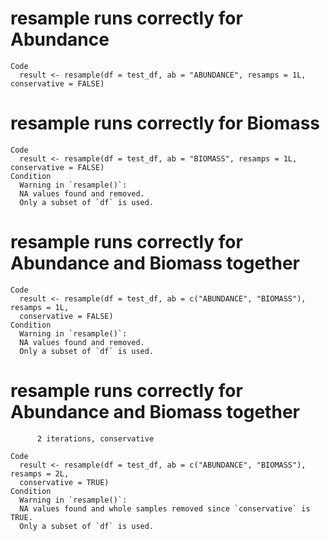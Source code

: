 # resample runs correctly for Abundance

    Code
      result <- resample(df = test_df, ab = "ABUNDANCE", resamps = 1L, conservative = FALSE)

# resample runs correctly for Biomass

    Code
      result <- resample(df = test_df, ab = "BIOMASS", resamps = 1L, conservative = FALSE)
    Condition
      Warning in `resample()`:
      NA values found and removed.
      Only a subset of `df` is used.

# resample runs correctly for Abundance and Biomass together

    Code
      result <- resample(df = test_df, ab = c("ABUNDANCE", "BIOMASS"), resamps = 1L,
      conservative = FALSE)
    Condition
      Warning in `resample()`:
      NA values found and removed.
      Only a subset of `df` is used.

# resample runs correctly for Abundance and Biomass together
          2 iterations, conservative

    Code
      result <- resample(df = test_df, ab = c("ABUNDANCE", "BIOMASS"), resamps = 2L,
      conservative = TRUE)
    Condition
      Warning in `resample()`:
      NA values found and whole samples removed since `conservative` is TRUE.
      Only a subset of `df` is used.

